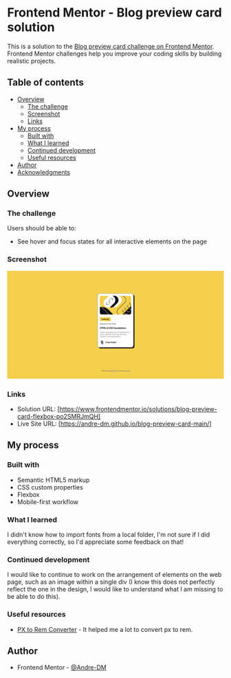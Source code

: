 # Frontend Mentor - Blog preview card solution

This is a solution to the [Blog preview card challenge on Frontend Mentor](https://www.frontendmentor.io/challenges/blog-preview-card-ckPaj01IcS). Frontend Mentor challenges help you improve your coding skills by building realistic projects.

## Table of contents

- [Overview](#overview)
  - [The challenge](#the-challenge)
  - [Screenshot](#screenshot)
  - [Links](#links)
- [My process](#my-process)
  - [Built with](#built-with)
  - [What I learned](#what-i-learned)
  - [Continued development](#continued-development)
  - [Useful resources](#useful-resources)
- [Author](#author)
- [Acknowledgments](#acknowledgments)

## Overview

### The challenge

Users should be able to:

- See hover and focus states for all interactive elements on the page

### Screenshot

![](./assets/images/Frontend-Mentor-Blog-preview-card.png)

### Links

- Solution URL: [https://www.frontendmentor.io/solutions/blog-preview-card-flexbox-po2SMRJmQH]
- Live Site URL: [https://andre-dm.github.io/blog-preview-card-main/]

## My process

### Built with

- Semantic HTML5 markup
- CSS custom properties
- Flexbox
- Mobile-first workflow

### What I learned

I didn't know how to import fonts from a local folder, I'm not sure if I did everything correctly, so I'd appreciate some feedback on that!

### Continued development

I would like to continue to work on the arrangement of elements on the web page, such as an image within a single div (I know this does not perfectly reflect the one in the design, I would like to understand what I am missing to be able to do this).

### Useful resources

- [PX to Rem Converter](https://nekocalc.com/px-to-rem-converter) - It helped me a lot to convert px to rem.

## Author

- Frontend Mentor - [@Andre-DM](https://www.frontendmentor.io/profile/Andre-DM)
